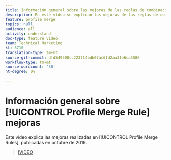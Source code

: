 ```yaml
---
title: Información general sobre las mejoras de las reglas de combinación de Perfiles
description: En este vídeo se explican las mejoras de las reglas de combinación de Perfiles, publicadas en octubre de 2019.
feature: profile merge
topics: null
audience: all
activity: understand
doc-type: feature video
team: Technical Marketing
kt: 3710
translation-type: tm+mt
source-git-commit: dfd549508cc223714bdb07ac6fd2aa31e6ca5586
workflow-type: tm+mt
source-wordcount: '30'
ht-degree: 0%

---
```



# Información general sobre [!UICONTROL Profile Merge Rule] mejoras

Este vídeo explica las mejoras realizadas en [!UICONTROL Profile Merge Rules], publicadas en octubre de 2019.

>[!VIDEO](https://video.tv.adobe.com/v/28976/?quality=12)
